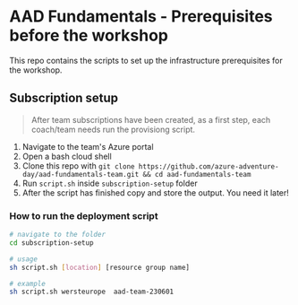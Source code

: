 # AAD Fundamentals - Prerequisites before the workshop

This repo contains the scripts to set up the infrastructure prerequisites for the workshop.

## Subscription setup

> After team subscriptions have been created, as a first step, each coach/team needs run the provisiong script.

1. Navigate to the team's Azure portal
2. Open a bash cloud shell
3. Clone this repo with `git clone https://github.com/azure-adventure-day/aad-fundamentals-team.git && cd aad-fundamentals-team`
4. Run `script.sh` inside `subscription-setup` folder
5. After the script has finished copy and store the output. You need it later!

### How to run the deployment script

```bash
# navigate to the folder
cd subscription-setup

# usage
sh script.sh [location] [resource group name]

# example
sh script.sh wersteurope  aad-team-230601
```
